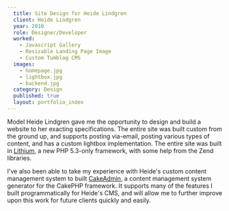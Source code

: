 ```yaml
---
  title: Site Design for Heide Lindgren
  client: Heide Lindgren
  year: 2010
  role: Designer/Developer
  worked:
    - Javascript Gallery
    - Resizable Landing Page Image
    - Custom Tumblog CMS
  images:
    - homepage.jpg
    - lightbox.jpg
    - backend.jpg
  category: Design
  published: true
  layout: portfolio_index
---
```


Model Heide Lindgren gave me the opportunity to design and build a website to her exacting specifications. The entire site was built custom from the ground up, and supports posting via-email, posting various types of content, and has a custom lightbox implementation. The entire site was built in [Lithium](http://lithify.me/), a new PHP 5.3-only framework, with some help from the Zend libraries.

I've also been able to take my experience with Heide's custom content management system to built [CakeAdmin](https://github.com/josegonzalez/cake_admin), a content management system generator for the CakePHP framework. It supports many of the features I built programmatically for Heide's CMS, and will allow me to further improve upon this work for future clients quickly and easily.